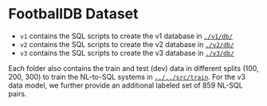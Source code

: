 # FootballDB Dataset

- `v1` contains the SQL scripts to create the v1 database in [`./v1/db/`](./v1/db/)
- `v2` contains the SQL scripts to create the v2 database in [`./v2/db/`](./v2/db/)
- `v3` contains the SQL scripts to create the v3 database in [`./v3/db/`](./v3/db/)

Each folder also contains the train and test (dev) data in different splits (100, 200, 300) to train the NL-to-SQL systems in [`../../src/train`](../../src/train/).
For the v3 data model, we further provide an additional labeled set of 859 NL-SQL pairs.
